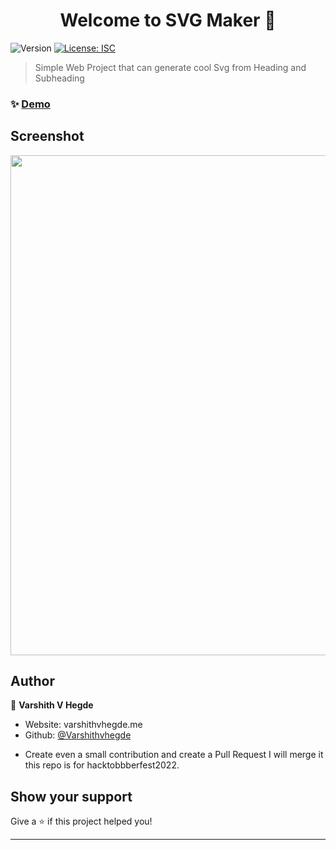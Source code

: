 <h1 align="center">Welcome to SVG Maker 👋</h1>
<p>
  <img alt="Version" src="https://img.shields.io/badge/version-1.0.0-blue.svg?cacheSeconds=2592000" />
  <a href="#" target="_blank">
    <img alt="License: ISC" src="https://img.shields.io/badge/License-ISC-yellow.svg" />
  </a>
</p>

> Simple Web Project that can generate cool Svg from Heading and Subheading

### ✨ [Demo](https://varshithvhegde.me/svgmaker/)

## Screenshot  
<img src="https://user-images.githubusercontent.com/80502833/183860529-0e7e8fbb-3370-41d2-86d8-edaa81ce2017.png" width=800px/>

## Author

👤 **Varshith V Hegde**

* Website: varshithvhegde.me
* Github: [@Varshithvhegde](https://github.com/Varshithvhegde)

- Create even a small contribution and create a Pull Request I will merge it this repo is for hacktobbberfest2022.
## Show your support

Give a ⭐️ if this project helped you!

***

